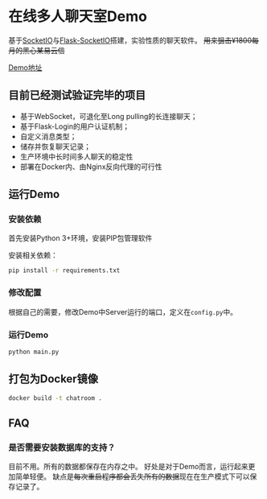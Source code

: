 # 在线多人聊天室Demo

基于[SocketIO](https://socket.io/)与[Flask-SocketIO](https://flask-socketio.readthedocs.io/en/latest/)搭建，实验性质的聊天软件。
~~用来狙击¥1800每月的黑心某易云信~~

[Demo地址](http://chat.azlis.me)

## 目前已经测试验证完毕的项目

+ 基于WebSocket，可退化至Long pulling的长连接聊天；
+ 基于Flask-Login的用户认证机制；
+ 自定义消息类型；
+ 储存并恢复聊天记录；
+ 生产环境中长时间多人聊天的稳定性
+ 部署在Docker内、由Nginx反向代理的可行性

## 运行Demo

### 安装依赖

首先安装Python 3+环境，安装PIP包管理软件

安装相关依赖：

```bash
pip install -r requirements.txt
```

### 修改配置

根据自己的需要，修改Demo中Server运行的端口，定义在`config.py`中。


### 运行Demo

```bash
python main.py
```

## 打包为Docker镜像

```bash
docker build -t chatroom .
```

## FAQ

### 是否需要安装数据库的支持？

目前不用。所有的数据都保存在内存之中。
好处是对于Demo而言，运行起来更加简单轻便。
缺点是~~每次重启程序都会丢失所有的数据~~现在在生产模式下可以保存记录了。
